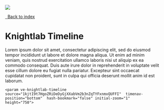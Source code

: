 <a href="https://juncture-digital.org"><img src="https://juncture-digital.org/images/ve-button.png"></a>

<param ve-config title="Knightlab Timeline examples" layout="vertical">
<a class="nav" href="/"><i class="fas fa-arrow-circle-left"></i>&nbsp;&nbsp;Back to index</a>

# Knightlab Timeline

Lorem ipsum dolor sit amet, consectetur adipiscing elit, sed do eiusmod tempor incididunt ut labore et dolore magna aliqua. Ut enim ad minim veniam, quis nostrud exercitation ullamco laboris nisi ut aliquip ex ea commodo consequat. Duis aute irure dolor in reprehenderit in voluptate velit esse cillum dolore eu fugiat nulla pariatur. Excepteur sint occaecat cupidatat non proident, sunt in culpa qui officia deserunt mollit anim id est laborum.
```
<param ve-knightlab-timeline  source="1kjtI9t7HgoZRiDeDyGjXXabVm2b3nZqTYFxnmxQUFFI"  timenav-position="bottom"  hash-bookmark="false" initial-zoom="1" height="750">
```
<param ve-knightlab-timeline  source="1kjtI9t7HgoZRiDeDyGjXXabVm2b3nZqTYFxnmxQUFFI"  timenav-position="bottom"  hash-bookmark="false" initial-zoom="1" height="750">


